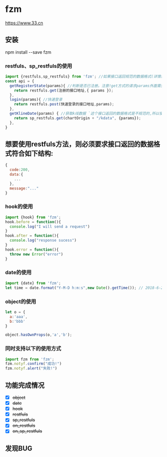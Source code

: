 # fzm
https://www.33.cn

## 安装
npm install --save fzm

### restfuls、sp_restfuls的使用
```javascript
import {restfuls,sp_restfuls} from 'fzm'; //如果接口返回规范的数据格式(详情请看后面)那么使用restfuls,如果是不规范的则使用sp_restfuls
const api = {
  getRegisterState(params){ //判断是否已注册。注意!get方式的请求params外面需要包裹一个大括号
    return restfuls.get(注册的接口地址,{ params });
  },
  login(params){ //快速登录
    return restfuls.post(快速登录的接口地址,params);
  },
  getKlineDate(params) { //获取k线数据 `这个接口返回的数据格式是不规范的,所以使用sp_restfuls`
    return sp_restfuls.get(chartOrigin + "/kdata", {params});
  },
}
```
## 想要使用restfuls方法，则必须要求接口返回的数据格式符合如下结构:
```javascript
{
  code:200,
  data:{
    ...
  },
  message:"..."
}
```

### hook的使用
```javascript
import {hook} from 'fzm';
hook.before = function(){
  console.log("I will send a request")
}
hook.after = function(){
  console.log("response sucess")
}
hook.error = function(){
  throw new Error("error")
}
```

### date的使用
```javascript
import {date} from 'fzm';
let time = date.format("Y-M-D h:m:s",new Date().getTime()); // 2018-6-20 13:12:23
```

### object的使用
```javascript
let o = {
  a:'aaa',
  b:'bbb'
}

object.hasOwnProps(o,'a','b');
```
### 同时支持以下的使用方式
```javascript
import fzm from 'fzm';
fzm.notyf.confirm("成功!")
fzm.notyf.alert("失败!")
```
## 功能完成情况
- [x] ~~object~~
- [x] ~~date~~
- [x] ~~hook~~
- [x] ~~restfuls~~
- [x] ~~sp_restfuls~~  
- [x] ~~on_restfuls~~
- [x] ~~on_sp_restfuls~~  

## 发现BUG  
